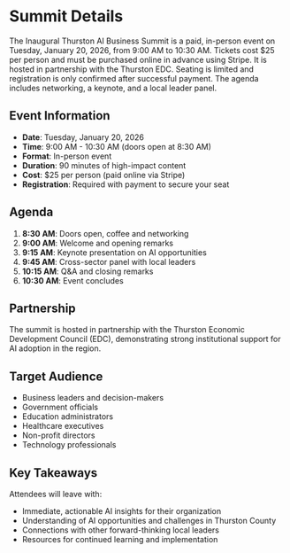 # Summit Details

The Inaugural Thurston AI Business Summit is a paid, in-person event on Tuesday, January 20, 2026, from 9:00 AM to 10:30 AM. Tickets cost $25 per person and must be purchased online in advance using Stripe. It is hosted in partnership with the Thurston EDC. Seating is limited and registration is only confirmed after successful payment. The agenda includes networking, a keynote, and a local leader panel.

## Event Information
- **Date**: Tuesday, January 20, 2026
- **Time**: 9:00 AM - 10:30 AM (doors open at 8:30 AM)
- **Format**: In-person event
- **Duration**: 90 minutes of high-impact content
- **Cost**: $25 per person (paid online via Stripe)
- **Registration**: Required with payment to secure your seat

## Agenda
1. **8:30 AM**: Doors open, coffee and networking
2. **9:00 AM**: Welcome and opening remarks
3. **9:15 AM**: Keynote presentation on AI opportunities
4. **9:45 AM**: Cross-sector panel with local leaders
5. **10:15 AM**: Q&A and closing remarks
6. **10:30 AM**: Event concludes

## Partnership
The summit is hosted in partnership with the Thurston Economic Development Council (EDC), demonstrating strong institutional support for AI adoption in the region.

## Target Audience
- Business leaders and decision-makers
- Government officials
- Education administrators
- Healthcare executives
- Non-profit directors
- Technology professionals

## Key Takeaways
Attendees will leave with:
- Immediate, actionable AI insights for their organization
- Understanding of AI opportunities and challenges in Thurston County
- Connections with other forward-thinking local leaders
- Resources for continued learning and implementation